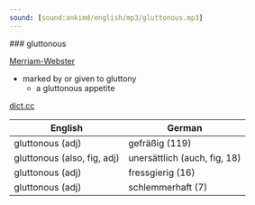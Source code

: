 ```yaml
---
sound: [sound:ankimd/english/mp3/gluttonous.mp3]
---
```


\### gluttonous

[Merriam-Webster](https://www.merriam-webster.com/dictionary/gluttonous)

- marked by or given to gluttony
    - a gluttonous appetite

[dict.cc](https://www.dict.cc/gluttonous)

| English        | German       |
| -------------- | ------------ |
| gluttonous (adj) | gefräßig (119) |
| gluttonous (also, fig, adj) | unersättlich (auch, fig, 18) |
| gluttonous (adj) | fressgierig (16) |
| gluttonous (adj) | schlemmerhaft (7) |
